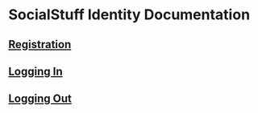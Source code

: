 # SocialStuff Identity Documentation

## [Registration](register.md)
## [Logging In](register.md)
## [Logging Out](register.md)
